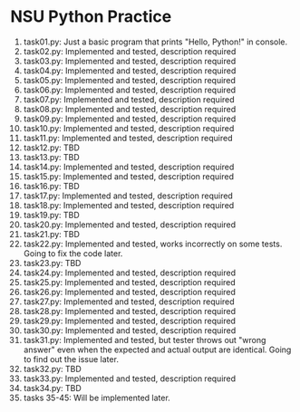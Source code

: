# NSU Python Practice
1. task01.py: Just a basic program that prints "Hello, Python!" in console.
2. task02.py: Implemented and tested, description required
3. task03.py: Implemented and tested, description required
4. task04.py: Implemented and tested, description required
5. task05.py: Implemented and tested, description required
6. task06.py: Implemented and tested, description required
7. task07.py: Implemented and tested, description required
8. task08.py: Implemented and tested, description required
9. task09.py: Implemented and tested, description required
10. task10.py: Implemented and tested, description required
11. task11.py: Implemented and tested, description required
12. task12.py: TBD
13. task13.py: TBD
14. task14.py: Implemented and tested, description required
15. task15.py: Implemented and tested, description required
16. task16.py: TBD
17. task17.py: Implemented and tested, description required
18. task18.py: Implemented and tested, description required
19. task19.py: TBD
20. task20.py: Implemented and tested, description required
21. task21.py: TBD
22. task22.py: Implemented and tested, works incorrectly on some tests. Going to fix the code later.
23. task23.py: TBD
24. task24.py: Implemented and tested, description required
25. task25.py: Implemented and tested, description required
26. task26.py: Implemented and tested, description required
27. task27.py: Implemented and tested, description required
28. task28.py: Implemented and tested, description required
29. task29.py: Implemented and tested, description required
30. task30.py: Implemented and tested, description required
31. task31.py: Implemented and tested, but tester throws out "wrong answer" even when the expected and actual output are identical. Going to find out the issue later.
32. task32.py: TBD
33. task33.py: Implemented and tested, description required
34. task34.py: TBD
35. tasks 35-45: Will be implemented later. 

